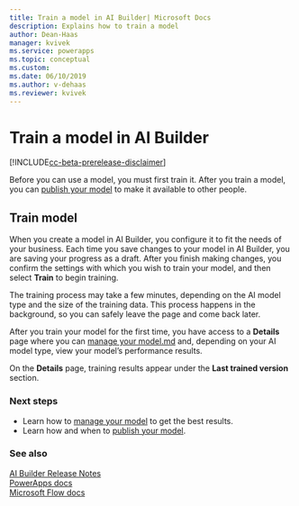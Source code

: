 ```yaml
---
title: Train a model in AI Builder| Microsoft Docs
description: Explains how to train a model
author: Dean-Haas
manager: kvivek
ms.service: powerapps
ms.topic: conceptual
ms.custom: 
ms.date: 06/10/2019
ms.author: v-dehaas
ms.reviewer: kvivek
---
```


# Train a model in AI Builder

[!INCLUDE[cc-beta-prerelease-disclaimer](./includes/cc-beta-prerelease-disclaimer.md)]


Before you can use a model, you must first train it. After you train a model, you can [publish your model](publish-model-ai-builder.md) to make it available to other people.
## Train model
When you create a model in AI Builder, you configure it to fit the needs of your business. Each time you save changes to your model in AI Builder, you are saving your progress as a draft. After you finish making changes, you confirm the settings with which you wish to train your model, and then  select **Train** to begin training.

The training process may take a few minutes, depending on the AI model type and the size of the training data. This process happens in the background, so you can safely leave the page and come back later.

After you train your model for the first time, you have access to a **Details** page where you can [manage your model.md](manage-model-ai-builder.md) and, depending on your AI model type, view your model’s performance results.

On the **Details** page,  training results appear under the **Last trained version** section.
### Next steps
- Learn how to [manage your model](manage-model-ai-builder.md) to get the best results.
- Learn how and when to [publish your model](publish-model-ai-builder.md).

### See also
[AI Builder Release Notes](/power-platform-release-notes/october19/ai-builder)<br/>
[PowerApps docs](https://docs.microsoft.com/powerapps/)<br/>
[Microsoft Flow docs](https://docs.microsoft.com/flow/getting-started)
